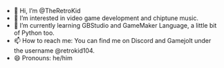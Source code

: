- 👋 Hi, I’m @TheRetroKid
- 👀 I’m interested in video game development and chiptune music.
- 🌱 I’m currently learning GBStudio and GameMaker Language, a little bit of Python too.
- 📫 How to reach me: You can find me on Discord and Gamejolt under the username @retrokid104.
- 😄 Pronouns: he/him
<!---
TheRetroKid/TheRetroKid is a ✨ special ✨ repository because its `README.md` (this file) appears on your GitHub profile.
You can click the Preview link to take a look at your changes.
--->
